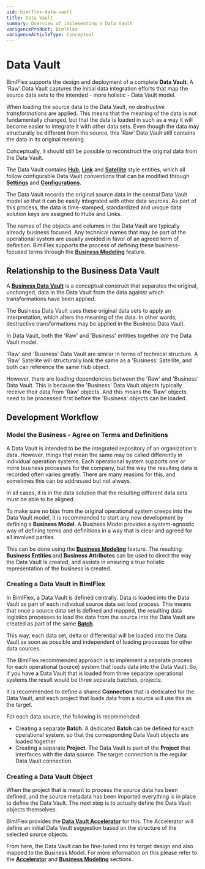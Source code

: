 ```yaml
---
uid: bimlflex-data-vault
title: Data Vault
summary: Overview of implementing a Data Vault
varigenceProduct: BimlFlex
varigenceArticleType: Conceptual
---
```

# Data Vault

BimlFlex supports the design and deployment of a complete **Data Vault**. A 'Raw' Data Vault captures the initial data integration efforts that map the source data sets to the intended - more holistic - Data Vault model.

When loading the source data to the Data Vault, no *destructive transformations* are applied. This means that the meaning of the data is not fundamentally changed, but that the data is loaded in such as a way it will become easier to integrate it with other data sets. Even though the data may structurally be different from the source, this 'Raw' Data Vault still contains the data in its original meaning.

Conceptually, it should still be possible to reconstruct the original data from the Data Vault.

The Data Vault contains [**Hub**](xref:bimlflex-data-vault-concept-hub), [**Link**](xref:bimlflex-data-vault-concept-link) and [**Satellite**](xref:bimlflex-data-vault-concept-satellite) style entities, which all follow configurable Data Vault conventions that can be modified through [**Settings**](xref:bimlflex-setting-editor) and [**Configurations**](xref:bimlflex-configuration-editor).

The Data Vault records the original source data in the central Data Vault model so that it can be easily integrated with other data sources. As part of this process, the data is time-stamped, standardized and unique data solution keys are assigned to Hubs and Links.

The names of the objects and columns in the Data Vault are typically already business focused. Any technical names that may be part of the operational system are usually avoided in favor of an agreed term of definition. BimlFlex supports the process of defining these business-focused terms through the [**Business Modeling**](xref:bimlflex-business-modeling) feature.

## Relationship to the Business Data Vault

A [**Business Data Vault**](xref:bimlflex-data-vault-business-data-vault) is a conceptual construct that separates the original, unchanged, data in the Data Vault from the data against which transformations have been applied.

The Business Data Vault uses these original data sets to apply an interpretation, which alters the meaning of the data. In other words, destructive transformations may be applied in the Business Data Vault.

In Data Vault, both the 'Raw' and 'Business' entities together _are_ the Data Vault model.

'Raw' and 'Business' Data Vault are similar in terms of technical structure. A 'Raw' Satellite will structurally look the same as a 'Business' Satellite, and both can reference the same Hub object.

However, there are loading dependencies between the 'Raw' and 'Business' Data Vault. This is because the 'Business' Data Vault objects typically receive their data from 'Raw' objects. And this means the 'Raw' objects need to be processed first before the 'Business' objects can be loaded.

## Development Workflow

### Model the Business - Agree on Terms and Definitions

A Data Vault is intended to be the integrated repository of an organization's data. However, things that mean the same may be called differently in individual operation systems. Each operational system supports one or more business processes for the company, but the way the resulting data is recorded often varies greatly. There are many reasons for this, and sometimes this can be addressed but not always.

In all cases, it is in the data solution that the resulting different data sets must be able to be aligned.

To make sure no bias from the original operational system creeps into the Data Vault model, it is recommended to start any new development by defining a **Business Model**. A Business Model provides a system-agnostic way of defining terms and definitions in a way that is clear and agreed for all involved parties.

 This can be done using the [**Business Modeling**](xref:bimlflex-business-modeling) feature. The resulting  **Business Entities** and **Business Attributes** can be used to direct the way the Data Vault is created, and assists in ensuring a true holistic representation of the business is created.

### Creating a Data Vault in BimlFlex

In BimlFlex, a Data Vault is defined centrally. Data is loaded into the Data Vault as part of each individual source data set load process. This means that once a source data set is defined and mapped, the resulting data logistics processes to load the data from the source into the Data Vault are created as part of the same [**Batch**](xref:bimlflex-batch-editor).

This way, each data set, delta or differential will be loaded into the Data Vault as soon as possible and independent of loading processes for other data sources.

The BimlFlex recommended approach is to implement a separate process for each operational (source) system that loads data into the Data Vault. So, if you have a Data Vault that is loaded from three separate operational systems the result would be three separate batches, projects.

It is recommended to define a shared **Connection** that is dedicated for the Data Vault, and each project that loads data from a source will use this as the target.

For each data source, the following is recommended:

* Creating a separate **Batch**. A dedicated **Batch** can be defined for each operational system, so that the corresponding Data Vault objects are loaded together
* Creating a separate **Project**. The Data Vault is part of the **Project** that interfaces with the data source. The target connection is the regular Data Vault connection.

### Creating a Data Vault Object

When the project that is meant to process the source data has been defined, and the source metadata has been imported everything is in place to define the Data Vault. The next step is to actually define the Data Vault objects themselves.

BimlFlex provides the [**Data Vault Accelerator**](xref:bimlflex-data-vault-accelerator) for this. The Accelerator will define an initial Data Vault suggestion based on the structure of the selected source objects.

From here, the Data Vault can be fine-tuned into its target design and also mapped to the Business Model. For more information on this please refer to the [**Accelerator**](xref:bimlflex-data-vault-accelerator) and [**Business Modeling**](xref:bimlflex-business-modeling) sections.
